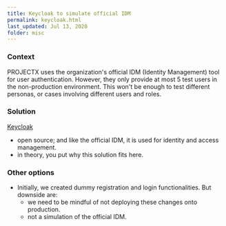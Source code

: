 ```yaml
---
title: Keycloak to simulate official IDM
permalink: keycloak.html
last_updated: Jul 13, 2020
folder: misc
---
```


### Context

PROJECTX uses the organization's official IDM (Identity Management) tool for user authentication. However, they only provide at most 5 test users in the non-production environment. This won't be enough to test different personas, or cases involving different users and roles.

### Solution

[Keycloak](https://www.keycloak.org/)

* open source; and like the official IDM, it is used for identity and access management.
* in theory, you put why this solution fits here.

### Other options

* Initially, we created dummy registration and login functionalities. But downside are:
    * we need to be mindful of not deploying these changes onto production.
    * not a simulation of the official IDM.
